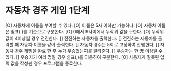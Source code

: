 # 자동차 경주 게임 1단계
[O] 자동차에 이름을 부여할 수 있다. 
[O] 이름은 5자 이하만 가능하다.
[O] 자동차 이름은 쉼표(,)를 기준으로 구분한다.
[O] 0에서 9사이에서 무작위 값을 구한다.
[O] 무작위 값이 4이상일 경우 전진한다.
[] 전진하는 자동차를 출력한다.
[] 전진하는 자동차를 출력할 때 자동차 이름을 같이 출력한다.
[] 자동차 경주는 5회로 고정하여 진행한다.
[] 자동차 경주 게임을 완료 한 후 누가 우승했는지를 알려준다.
[] 우승자는 한 명 이상일 수 있다.
[] 우승자가 여러 명일 경우 쉼표(,)를 이용하여 구분한다.
[O] 사용자가 잘못된 입력 값을 작성한 경우 프로그램을 종료한다.

